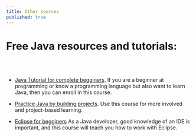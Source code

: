 ```yaml
---
title: Other sources
published: true
---
```


# Free Java resources and tutorials:

<br><br>

- [Java Tutorial for complete begginers](https://www.udemy.com/java-tutorial/?ranMID=39197&ranEAID=JVFxdTr9V80&ranSiteID=JVFxdTr9V80-UfB4ehpx3sT93US_xK8IFg&LSNPUBID=JVFxdTr9V80). If you are a beginner at programming or know a programming language but also want to learn Java, then you can enroll in this course.

- [Practice Java by building projects](https://www.udemy.com/course/practice-java-by-building-projects/?LSNPUBID=JVFxdTr9V80&ranEAID=JVFxdTr9V80&ranMID=39197&ranSiteID=JVFxdTr9V80-c3FvIqnB23vsjkE5UgahAg). Use this course for more involved and project-based learning.

- [Eclipse for begginers](https://www.udemy.com/course/luv2code-eclipse-ide-for-beginners/?LSNPUBID=JVFxdTr9V80&ranEAID=JVFxdTr9V80&ranMID=39197&ranSiteID=JVFxdTr9V80-Q4j7BFR0zMcL.Fea_TLXRQ) As a Java developer, good knowledge of an IDE is important, and this course will teach you how to work with Eclipse. 

